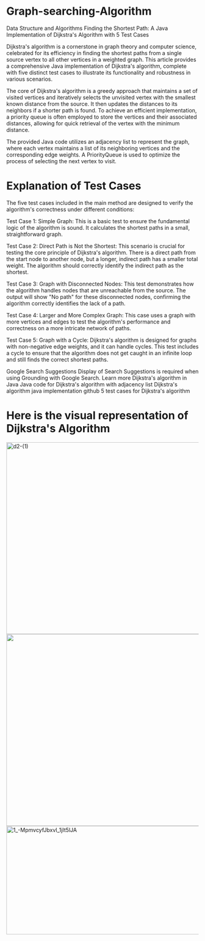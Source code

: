 # Graph-searching-Algorithm
Data Structure and Algorithms
Finding the Shortest Path: A Java Implementation of Dijkstra's Algorithm with 5 Test Cases

Dijkstra's algorithm is a cornerstone in graph theory and computer science, celebrated for its efficiency in finding the shortest paths from a single source vertex to all other vertices in a weighted graph. This article provides a comprehensive Java implementation of Dijkstra's algorithm, complete with five distinct test cases to illustrate its functionality and robustness in various scenarios.

The core of Dijkstra's algorithm is a greedy approach that maintains a set of visited vertices and iteratively selects the unvisited vertex with the smallest known distance from the source. It then updates the distances to its neighbors if a shorter path is found. To achieve an efficient implementation, a priority queue is often employed to store the vertices and their associated distances, allowing for quick retrieval of the vertex with the minimum distance.

The provided Java code utilizes an adjacency list to represent the graph, where each vertex maintains a list of its neighboring vertices and the corresponding edge weights. A PriorityQueue is used to optimize the process of selecting the next vertex to visit.

<h1>Explanation of Test Cases </h1>

The five test cases included in the main method are designed to verify the algorithm's correctness under different conditions:

Test Case 1: Simple Graph: This is a basic test to ensure the fundamental logic of the algorithm is sound. It calculates the shortest paths in a small, straightforward graph.

Test Case 2: Direct Path is Not the Shortest: This scenario is crucial for testing the core principle of Dijkstra's algorithm. There is a direct path from the start node to another node, but a longer, indirect path has a smaller total weight. The algorithm should correctly identify the indirect path as the shortest.

Test Case 3: Graph with Disconnected Nodes: This test demonstrates how the algorithm handles nodes that are unreachable from the source. The output will show "No path" for these disconnected nodes, confirming the algorithm correctly identifies the lack of a path.

Test Case 4: Larger and More Complex Graph: This case uses a graph with more vertices and edges to test the algorithm's performance and correctness on a more intricate network of paths.

Test Case 5: Graph with a Cycle: Dijkstra's algorithm is designed for graphs with non-negative edge weights, and it can handle cycles. This test includes a cycle to ensure that the algorithm does not get caught in an infinite loop and still finds the correct shortest paths.

Google Search Suggestions
Display of Search Suggestions is required when using Grounding with Google Search. Learn more
Dijkstra's algorithm in Java
Java code for Dijkstra's algorithm with adjacency list
Dijkstra's algorithm java implementation github
5 test cases for Dijkstra's algorithm
<h1>Here is the visual representation of Dijkstra's Algorithm</h1><img width="800 px" height="502 px" alt="d2-(1)" src="https://github.com/user-attachments/assets/1cfb7776-169b-4cc6-b209-12c225090d34" />
<img width ="800 px" height ="502 px" src="https://github.com/user-attachments/assets/d2e01b81-8299-4b94-8a0f-88d7d2ef47b3" />

<img width="538" height="284" alt="1_-MpmvcyfJbxvI_1jIt5lJA" src="https://github.com/user-attachments/assets/4dd4f7e6-f7b3-410b-8b98-865033d131dd" />



